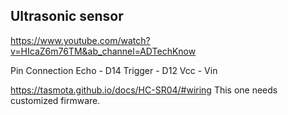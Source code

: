 ## Ultrasonic sensor

https://www.youtube.com/watch?v=HIcaZ6m76TM&ab_channel=ADTechKnow

Pin Connection
Echo - D14
Trigger - D12
Vcc - Vin

https://tasmota.github.io/docs/HC-SR04/#wiring
This one needs customized firmware. 
